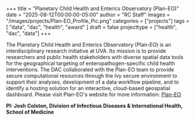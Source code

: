 +++
title = "Planetary Child Health and Enterics Observatory (Plan-EO)"
date = "2025-08-12T00:00:00-05:00"
author = "RC Staff"
images = "/images/projects/Plan-EO_Profile_Pic.png"
categories = ["projects"]
tags = [
  "data",
  "dac",
  "health",
  "award"
]
draft = false
projecttype = ["health", "dac", "data"]
+++

The Planetary Child Health and Enterics Observatory (Plan-EO) is an interdisciplinary research initiative at UVA.  Its mission is to provide researchers and public health stakeholders with diverse spatial data tools for the geographical targeting of enteropathogen-specific child health interventions. The DAC collaborated with the Plan-EO team to provide secure computational resources through the Ivy secure environment to support their analyses, development of a data workflow pipeline, and to identify a hosting solution for an interactive, cloud-based geospatial dashboard. Please visit Plan-EO's website for more information: <a href="https://www.planeo.earth/" target="_new">Plan-EO</a>



**PI: Josh Colston, Division of Infectious Diseases & International Health, School of Medicine**
